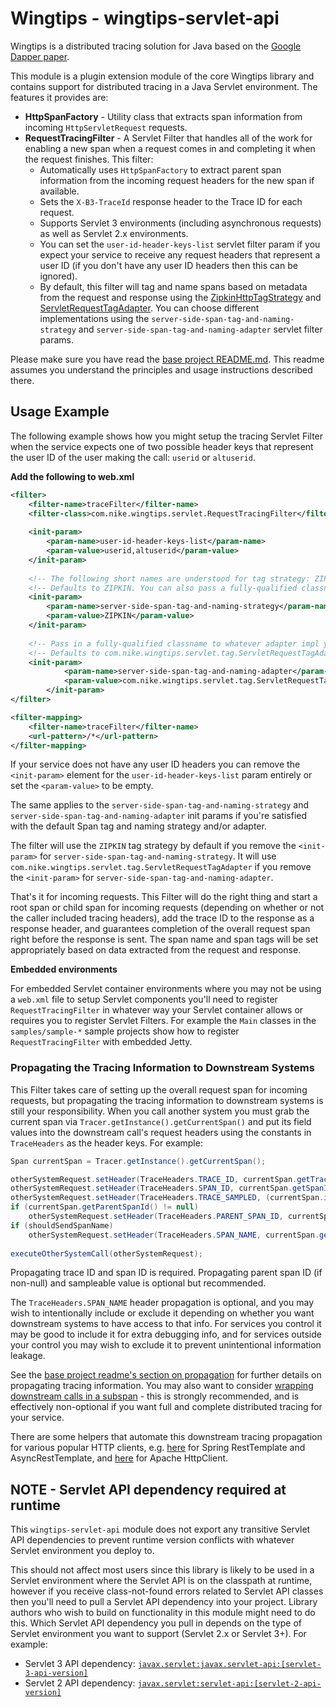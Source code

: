 # Wingtips - wingtips-servlet-api

Wingtips is a distributed tracing solution for Java based on the 
[Google Dapper paper](http://static.googleusercontent.com/media/research.google.com/en/us/pubs/archive/36356.pdf). 

This module is a plugin extension module of the core Wingtips library and contains support for distributed tracing in a 
Java Servlet environment. The features it provides are:

* **HttpSpanFactory** - Utility class that extracts span information from incoming `HttpServletRequest` requests.
* **RequestTracingFilter** - A Servlet Filter that handles all of the work for enabling a new span when a request comes 
in and completing it when the request finishes. This filter:
    - Automatically uses `HttpSpanFactory` to extract parent span information from the incoming request headers for 
    the new span if available. 
    - Sets the `X-B3-TraceId` response header to the Trace ID for each request. 
    - Supports Servlet 3 environments (including asynchronous requests) as well as Servlet 2.x environments. 
    - You can set the `user-id-header-keys-list` servlet filter param if you expect your service to receive any 
    request headers that represent a user ID (if you don't have any user ID headers then this can be ignored). 
    - By default, this filter will tag and name spans based on metadata from the request and response using the 
    [ZipkinHttpTagStrategy](../wingtips-core/src/main/java/com/nike/wingtips/tags/ZipkinHttpTagStrategy.java) and
    [ServletRequestTagAdapter](src/main/java/com/nike/wingtips/servlet/tag/ServletRequestTagAdapter.java). You can
    choose different implementations using the `server-side-span-tag-and-naming-strategy` and 
    `server-side-span-tag-and-naming-adapter` servlet filter params. 

Please make sure you have read the [base project README.md](../README.md). This readme assumes you understand the 
principles and usage instructions described there.

## Usage Example

The following example shows how you might setup the tracing Servlet Filter when the service expects one of two possible 
header keys that represent the user ID of the user making the call: `userid` or `altuserid`.

**Add the following to web.xml**

``` xml
<filter>
    <filter-name>traceFilter</filter-name>
    <filter-class>com.nike.wingtips.servlet.RequestTracingFilter</filter-class>
    
    <init-param>
        <param-name>user-id-header-keys-list</param-name>
        <param-value>userid,altuserid</param-value>
    </init-param>
    
    <!-- The following short names are understood for tag strategy: ZIPKIN, OPENTRACING, and NONE. -->
    <!-- Defaults to ZIPKIN. You can also pass a fully-qualified classname to a custom impl. -->
    <init-param>
        <param-name>server-side-span-tag-and-naming-strategy</param-name>
        <param-value>ZIPKIN</param-value>
    </init-param>
    
    <!-- Pass in a fully-qualified classname to whatever adapter impl you want. -->
    <!-- Defaults to com.nike.wingtips.servlet.tag.ServletRequestTagAdapter. -->
    <init-param>
            <param-name>server-side-span-tag-and-naming-adapter</param-name>
            <param-value>com.nike.wingtips.servlet.tag.ServletRequestTagAdapter</param-value>
        </init-param>
</filter>

<filter-mapping>
    <filter-name>traceFilter</filter-name>
    <url-pattern>/*</url-pattern>
</filter-mapping>
```

If your service does not have any user ID headers you can remove the `<init-param>` element for the
`user-id-header-keys-list` param entirely or set the `<param-value>` to be empty.

The same applies to the `server-side-span-tag-and-naming-strategy` and `server-side-span-tag-and-naming-adapter`
init params if you're satisfied with the default Span tag and naming strategy and/or adapter.

The filter will use the `ZIPKIN` tag strategy by default if you remove the `<init-param>` for 
`server-side-span-tag-and-naming-strategy`. It will use `com.nike.wingtips.servlet.tag.ServletRequestTagAdapter`
if you remove the `<init-param>` for `server-side-span-tag-and-naming-adapter`.  

That's it for incoming requests. This Filter will do the right thing and start a root span or child span for incoming 
requests (depending on whether or not the caller included tracing headers), add the trace ID to the response as a 
response header, and guarantees completion of the overall request span right before the response is sent. The span
name and span tags will be set appropriately based on data extracted from the request and response.

**Embedded environments**

For embedded Servlet container environments where you may not be using a `web.xml` file to setup Servlet components 
you'll need to register `RequestTracingFilter` in whatever way your Servlet container allows or requires you 
to register Servlet Filters. For example the `Main` classes in the `samples/sample-*` sample projects show how to 
register `RequestTracingFilter` with embedded Jetty.  

### Propagating the Tracing Information to Downstream Systems

This Filter takes care of setting up the overall request span for incoming requests, but propagating the tracing 
information to downstream systems is still your responsibility. When you call another system you must grab the current 
span via `Tracer.getInstance().getCurrentSpan()` and put its field values into the downstream call's request headers 
using the constants in `TraceHeaders` as the header keys. For example:

``` java
Span currentSpan = Tracer.getInstance().getCurrentSpan();

otherSystemRequest.setHeader(TraceHeaders.TRACE_ID, currentSpan.getTraceId());
otherSystemRequest.setHeader(TraceHeaders.SPAN_ID, currentSpan.getSpanId());
otherSystemRequest.setHeader(TraceHeaders.TRACE_SAMPLED, (currentSpan.isSampleable()) ? "1" : "0");
if (currentSpan.getParentSpanId() != null)
    otherSystemRequest.setHeader(TraceHeaders.PARENT_SPAN_ID, currentSpan.getParentSpanId());
if (shouldSendSpanName)
    otherSystemRequest.setHeader(TraceHeaders.SPAN_NAME, currentSpan.getSpanName());
        
executeOtherSystemCall(otherSystemRequest);
```

Propagating trace ID and span ID is required. Propagating parent span ID (if non-null) and sampleable value is optional
but recommended.

The `TraceHeaders.SPAN_NAME` header propagation is optional, and you may wish to intentionally include or exclude it 
depending on whether you want downstream systems to have access to that info. For services you control it may be good
to include it for extra debugging info, and for services outside your control you may wish to exclude it to prevent
unintentional information leakage.

See the [base project readme's section on propagation](../README.md#propagating_traces) for further details on 
propagating tracing information. You may also want to consider
[wrapping downstream calls in a subspan](../README.md#sub_spans_for_downstream_calls) - this is strongly recommended,
and is effectively non-optional if you want full and complete distributed tracing for your service.

There are some helpers that automate this downstream tracing propagation for various popular HTTP clients, 
e.g. [here](../wingtips-spring) for Spring RestTemplate and AsyncRestTemplate, and 
[here](../wingtips-apache-http-client) for Apache HttpClient.

<a name="servlet_api_required_at_runtime"></a>
## NOTE - Servlet API dependency required at runtime

This `wingtips-servlet-api` module does not export any transitive Servlet API dependencies to prevent runtime version 
conflicts with whatever Servlet environment you deploy to. 

This should not affect most users since this library is likely to be used in a Servlet environment where the Servlet 
API is on the classpath at runtime, however if you receive class-not-found errors related to Servlet API classes then 
you'll need to pull a Servlet API dependency into your project. Library authors who wish to build on functionality in
this module might need to do this. Which Servlet API dependency you pull in depends on the type of Servlet environment 
you want to support (Servlet 2.x or Servlet 3+). For example:

* Servlet 3 API dependency: [`javax.servlet:javax.servlet-api:[servlet-3-api-version]`](http://search.maven.org/#search%7Cgav%7C1%7Cg%3A%22javax.servlet%22%20AND%20a%3A%22javax.servlet-api%22) 
* Servlet 2 API dependency: [`javax.servlet:servlet-api:[servlet-2-api-version]`](http://search.maven.org/#search%7Cgav%7C1%7Cg%3A%22javax.servlet%22%20AND%20a%3A%22servlet-api%22) 
